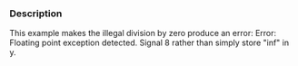 ### Description
This example makes the illegal division by zero produce an error:
 Error: Floating point exception detected. Signal 8
rather than simply store "inf" in y.
